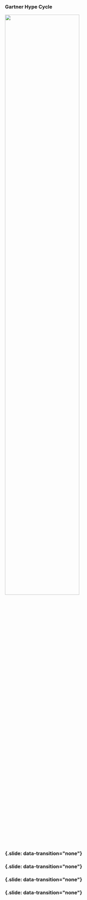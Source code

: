 ### Gartner Hype Cycle

<img src="../slides/diagrams/Gartner_Hype_Cycle-neg.png" align="center" width="70%" style="background:none; border:none; box-shadow:none;">

### {.slide: data-transition="none"}

<object class="svgplot" data="../slides/diagrams/ai-bd-dl-google-trends-000.svg">
</object>

### {.slide: data-transition="none"}

<object class="svgplot" data="../slides/diagrams/ai-bd-dl-google-trends-001.svg">
</object>

### {.slide: data-transition="none"}

<object class="svgplot" data="../slides/diagrams/ai-bd-dl-google-trends-002.svg">
</object>

### {.slide: data-transition="none"}

<object class="svgplot" data="../slides/diagrams/ai-bd-dl-google-trends-003.svg">
</object>
